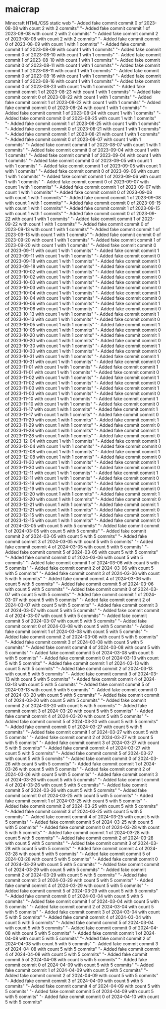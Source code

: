 # maicrap
Minecraft HTML/CSS static web
"- Added fake commit commit 0 of 2023-08-08 with count 2 with 2 commits" 
"- Added fake commit commit 1 of 2023-08-08 with count 2 with 2 commits" 
"- Added fake commit commit 2 of 2023-08-08 with count 2 with 2 commits" 
"- Added fake commit commit 0 of 2023-08-09 with count 1 with 1 commits" 
"- Added fake commit commit 1 of 2023-08-09 with count 1 with 1 commits" 
"- Added fake commit commit 0 of 2023-08-10 with count 1 with 1 commits" 
"- Added fake commit commit 1 of 2023-08-10 with count 1 with 1 commits" 
"- Added fake commit commit 0 of 2023-08-11 with count 1 with 1 commits" 
"- Added fake commit commit 1 of 2023-08-11 with count 1 with 1 commits" 
"- Added fake commit commit 0 of 2023-08-16 with count 1 with 1 commits" 
"- Added fake commit commit 1 of 2023-08-16 with count 1 with 1 commits" 
"- Added fake commit commit 0 of 2023-08-23 with count 1 with 1 commits" 
"- Added fake commit commit 1 of 2023-08-23 with count 1 with 1 commits" 
"- Added fake commit commit 0 of 2023-08-22 with count 1 with 1 commits" 
"- Added fake commit commit 1 of 2023-08-22 with count 1 with 1 commits" 
"- Added fake commit commit 0 of 2023-08-24 with count 1 with 1 commits" 
"- Added fake commit commit 1 of 2023-08-24 with count 1 with 1 commits" 
"- Added fake commit commit 0 of 2023-08-25 with count 1 with 1 commits" 
"- Added fake commit commit 1 of 2023-08-25 with count 1 with 1 commits" 
"- Added fake commit commit 0 of 2023-08-21 with count 1 with 1 commits" 
"- Added fake commit commit 1 of 2023-08-21 with count 1 with 1 commits" 
"- Added fake commit commit 0 of 2023-08-07 with count 1 with 1 commits" 
"- Added fake commit commit 1 of 2023-08-07 with count 1 with 1 commits" 
"- Added fake commit commit 0 of 2023-09-04 with count 1 with 1 commits" 
"- Added fake commit commit 1 of 2023-09-04 with count 1 with 1 commits" 
"- Added fake commit commit 0 of 2023-09-05 with count 1 with 1 commits" 
"- Added fake commit commit 1 of 2023-09-05 with count 1 with 1 commits" 
"- Added fake commit commit 0 of 2023-09-06 with count 1 with 1 commits" 
"- Added fake commit commit 1 of 2023-09-06 with count 1 with 1 commits" 
"- Added fake commit commit 0 of 2023-09-07 with count 1 with 1 commits" 
"- Added fake commit commit 1 of 2023-09-07 with count 1 with 1 commits" 
"- Added fake commit commit 0 of 2023-09-08 with count 1 with 1 commits" 
"- Added fake commit commit 1 of 2023-09-08 with count 1 with 1 commits" 
"- Added fake commit commit 0 of 2023-09-15 with count 1 with 1 commits" 
"- Added fake commit commit 1 of 2023-09-15 with count 1 with 1 commits" 
"- Added fake commit commit 0 of 2023-09-22 with count 1 with 1 commits" 
"- Added fake commit commit 1 of 2023-09-22 with count 1 with 1 commits" 
"- Added fake commit commit 0 of 2023-09-13 with count 1 with 1 commits" 
"- Added fake commit commit 1 of 2023-09-13 with count 1 with 1 commits" 
"- Added fake commit commit 0 of 2023-09-20 with count 1 with 1 commits" 
"- Added fake commit commit 1 of 2023-09-20 with count 1 with 1 commits" 
"- Added fake commit commit 0 of 2023-09-11 with count 1 with 1 commits" 
"- Added fake commit commit 1 of 2023-09-11 with count 1 with 1 commits" 
"- Added fake commit commit 0 of 2023-09-18 with count 1 with 1 commits" 
"- Added fake commit commit 1 of 2023-09-18 with count 1 with 1 commits" 
"- Added fake commit commit 0 of 2023-10-02 with count 1 with 1 commits" 
"- Added fake commit commit 1 of 2023-10-02 with count 1 with 1 commits" 
"- Added fake commit commit 0 of 2023-10-03 with count 1 with 1 commits" 
"- Added fake commit commit 1 of 2023-10-03 with count 1 with 1 commits" 
"- Added fake commit commit 0 of 2023-10-04 with count 1 with 1 commits" 
"- Added fake commit commit 1 of 2023-10-04 with count 1 with 1 commits" 
"- Added fake commit commit 0 of 2023-10-06 with count 1 with 1 commits" 
"- Added fake commit commit 1 of 2023-10-06 with count 1 with 1 commits" 
"- Added fake commit commit 0 of 2023-10-13 with count 1 with 1 commits" 
"- Added fake commit commit 1 of 2023-10-13 with count 1 with 1 commits" 
"- Added fake commit commit 0 of 2023-10-05 with count 1 with 1 commits" 
"- Added fake commit commit 1 of 2023-10-05 with count 1 with 1 commits" 
"- Added fake commit commit 0 of 2023-10-20 with count 1 with 1 commits" 
"- Added fake commit commit 1 of 2023-10-20 with count 1 with 1 commits" 
"- Added fake commit commit 0 of 2023-10-30 with count 1 with 1 commits" 
"- Added fake commit commit 1 of 2023-10-30 with count 1 with 1 commits" 
"- Added fake commit commit 0 of 2023-10-31 with count 1 with 1 commits" 
"- Added fake commit commit 1 of 2023-10-31 with count 1 with 1 commits" 
"- Added fake commit commit 0 of 2023-11-01 with count 1 with 1 commits" 
"- Added fake commit commit 1 of 2023-11-01 with count 1 with 1 commits" 
"- Added fake commit commit 0 of 2023-11-02 with count 1 with 1 commits" 
"- Added fake commit commit 1 of 2023-11-02 with count 1 with 1 commits" 
"- Added fake commit commit 0 of 2023-11-03 with count 1 with 1 commits" 
"- Added fake commit commit 1 of 2023-11-03 with count 1 with 1 commits" 
"- Added fake commit commit 0 of 2023-11-10 with count 1 with 1 commits" 
"- Added fake commit commit 1 of 2023-11-10 with count 1 with 1 commits" 
"- Added fake commit commit 0 of 2023-11-17 with count 1 with 1 commits" 
"- Added fake commit commit 1 of 2023-11-17 with count 1 with 1 commits" 
"- Added fake commit commit 0 of 2023-11-29 with count 1 with 1 commits" 
"- Added fake commit commit 1 of 2023-11-29 with count 1 with 1 commits" 
"- Added fake commit commit 0 of 2023-11-28 with count 1 with 1 commits" 
"- Added fake commit commit 1 of 2023-11-28 with count 1 with 1 commits" 
"- Added fake commit commit 0 of 2023-12-04 with count 1 with 1 commits" 
"- Added fake commit commit 1 of 2023-12-04 with count 1 with 1 commits" 
"- Added fake commit commit 0 of 2023-12-08 with count 1 with 1 commits" 
"- Added fake commit commit 1 of 2023-12-08 with count 1 with 1 commits" 
"- Added fake commit commit 0 of 2023-11-30 with count 1 with 1 commits" 
"- Added fake commit commit 1 of 2023-11-30 with count 1 with 1 commits" 
"- Added fake commit commit 0 of 2023-12-11 with count 1 with 1 commits" 
"- Added fake commit commit 1 of 2023-12-11 with count 1 with 1 commits" 
"- Added fake commit commit 0 of 2023-12-19 with count 1 with 1 commits" 
"- Added fake commit commit 1 of 2023-12-19 with count 1 with 1 commits" 
"- Added fake commit commit 0 of 2023-12-20 with count 1 with 1 commits" 
"- Added fake commit commit 1 of 2023-12-20 with count 1 with 1 commits" 
"- Added fake commit commit 0 of 2023-12-21 with count 1 with 1 commits" 
"- Added fake commit commit 1 of 2023-12-21 with count 1 with 1 commits" 
"- Added fake commit commit 0 of 2023-12-15 with count 1 with 1 commits" 
"- Added fake commit commit 1 of 2023-12-15 with count 1 with 1 commits" 
"- Added fake commit commit 0 of 2024-03-05 with count 5 with 5 commits" 
"- Added fake commit commit 1 of 2024-03-05 with count 5 with 5 commits" 
"- Added fake commit commit 2 of 2024-03-05 with count 5 with 5 commits" 
"- Added fake commit commit 3 of 2024-03-05 with count 5 with 5 commits" 
"- Added fake commit commit 4 of 2024-03-05 with count 5 with 5 commits" 
"- Added fake commit commit 5 of 2024-03-05 with count 5 with 5 commits" 
"- Added fake commit commit 0 of 2024-03-06 with count 5 with 5 commits" 
"- Added fake commit commit 1 of 2024-03-06 with count 5 with 5 commits" 
"- Added fake commit commit 2 of 2024-03-06 with count 5 with 5 commits" 
"- Added fake commit commit 3 of 2024-03-06 with count 5 with 5 commits" 
"- Added fake commit commit 4 of 2024-03-06 with count 5 with 5 commits" 
"- Added fake commit commit 5 of 2024-03-06 with count 5 with 5 commits" 
"- Added fake commit commit 0 of 2024-03-07 with count 5 with 5 commits" 
"- Added fake commit commit 1 of 2024-03-07 with count 5 with 5 commits" 
"- Added fake commit commit 2 of 2024-03-07 with count 5 with 5 commits" 
"- Added fake commit commit 3 of 2024-03-07 with count 5 with 5 commits" 
"- Added fake commit commit 4 of 2024-03-07 with count 5 with 5 commits" 
"- Added fake commit commit 5 of 2024-03-07 with count 5 with 5 commits" 
"- Added fake commit commit 0 of 2024-03-08 with count 5 with 5 commits" 
"- Added fake commit commit 1 of 2024-03-08 with count 5 with 5 commits" 
"- Added fake commit commit 2 of 2024-03-08 with count 5 with 5 commits" 
"- Added fake commit commit 3 of 2024-03-08 with count 5 with 5 commits" 
"- Added fake commit commit 4 of 2024-03-08 with count 5 with 5 commits" 
"- Added fake commit commit 5 of 2024-03-08 with count 5 with 5 commits" 
"- Added fake commit commit 0 of 2024-03-13 with count 5 with 5 commits" 
"- Added fake commit commit 1 of 2024-03-13 with count 5 with 5 commits" 
"- Added fake commit commit 2 of 2024-03-13 with count 5 with 5 commits" 
"- Added fake commit commit 3 of 2024-03-13 with count 5 with 5 commits" 
"- Added fake commit commit 4 of 2024-03-13 with count 5 with 5 commits" 
"- Added fake commit commit 5 of 2024-03-13 with count 5 with 5 commits" 
"- Added fake commit commit 0 of 2024-03-20 with count 5 with 5 commits" 
"- Added fake commit commit 1 of 2024-03-20 with count 5 with 5 commits" 
"- Added fake commit commit 2 of 2024-03-20 with count 5 with 5 commits" 
"- Added fake commit commit 3 of 2024-03-20 with count 5 with 5 commits" 
"- Added fake commit commit 4 of 2024-03-20 with count 5 with 5 commits" 
"- Added fake commit commit 5 of 2024-03-20 with count 5 with 5 commits" 
"- Added fake commit commit 0 of 2024-03-27 with count 5 with 5 commits" 
"- Added fake commit commit 1 of 2024-03-27 with count 5 with 5 commits" 
"- Added fake commit commit 2 of 2024-03-27 with count 5 with 5 commits" 
"- Added fake commit commit 3 of 2024-03-27 with count 5 with 5 commits" 
"- Added fake commit commit 4 of 2024-03-27 with count 5 with 5 commits" 
"- Added fake commit commit 5 of 2024-03-27 with count 5 with 5 commits" 
"- Added fake commit commit 0 of 2024-03-26 with count 5 with 5 commits" 
"- Added fake commit commit 1 of 2024-03-26 with count 5 with 5 commits" 
"- Added fake commit commit 2 of 2024-03-26 with count 5 with 5 commits" 
"- Added fake commit commit 3 of 2024-03-26 with count 5 with 5 commits" 
"- Added fake commit commit 4 of 2024-03-26 with count 5 with 5 commits" 
"- Added fake commit commit 5 of 2024-03-26 with count 5 with 5 commits" 
"- Added fake commit commit 0 of 2024-03-25 with count 5 with 5 commits" 
"- Added fake commit commit 1 of 2024-03-25 with count 5 with 5 commits" 
"- Added fake commit commit 2 of 2024-03-25 with count 5 with 5 commits" 
"- Added fake commit commit 3 of 2024-03-25 with count 5 with 5 commits" 
"- Added fake commit commit 4 of 2024-03-25 with count 5 with 5 commits" 
"- Added fake commit commit 5 of 2024-03-25 with count 5 with 5 commits" 
"- Added fake commit commit 0 of 2024-03-28 with count 5 with 5 commits" 
"- Added fake commit commit 1 of 2024-03-28 with count 5 with 5 commits" 
"- Added fake commit commit 2 of 2024-03-28 with count 5 with 5 commits" 
"- Added fake commit commit 3 of 2024-03-28 with count 5 with 5 commits" 
"- Added fake commit commit 4 of 2024-03-28 with count 5 with 5 commits" 
"- Added fake commit commit 5 of 2024-03-28 with count 5 with 5 commits" 
"- Added fake commit commit 0 of 2024-03-29 with count 5 with 5 commits" 
"- Added fake commit commit 1 of 2024-03-29 with count 5 with 5 commits" 
"- Added fake commit commit 2 of 2024-03-29 with count 5 with 5 commits" 
"- Added fake commit commit 3 of 2024-03-29 with count 5 with 5 commits" 
"- Added fake commit commit 4 of 2024-03-29 with count 5 with 5 commits" 
"- Added fake commit commit 5 of 2024-03-29 with count 5 with 5 commits" 
"- Added fake commit commit 0 of 2024-03-04 with count 5 with 5 commits" 
"- Added fake commit commit 1 of 2024-03-04 with count 5 with 5 commits" 
"- Added fake commit commit 2 of 2024-03-04 with count 5 with 5 commits" 
"- Added fake commit commit 3 of 2024-03-04 with count 5 with 5 commits" 
"- Added fake commit commit 4 of 2024-03-04 with count 5 with 5 commits" 
"- Added fake commit commit 5 of 2024-03-04 with count 5 with 5 commits" 
"- Added fake commit commit 0 of 2024-04-08 with count 5 with 5 commits" 
"- Added fake commit commit 1 of 2024-04-08 with count 5 with 5 commits" 
"- Added fake commit commit 2 of 2024-04-08 with count 5 with 5 commits" 
"- Added fake commit commit 3 of 2024-04-08 with count 5 with 5 commits" 
"- Added fake commit commit 4 of 2024-04-08 with count 5 with 5 commits" 
"- Added fake commit commit 5 of 2024-04-08 with count 5 with 5 commits" 
"- Added fake commit commit 0 of 2024-04-09 with count 5 with 5 commits" 
"- Added fake commit commit 1 of 2024-04-09 with count 5 with 5 commits" 
"- Added fake commit commit 2 of 2024-04-09 with count 5 with 5 commits" 
"- Added fake commit commit 3 of 2024-04-09 with count 5 with 5 commits" 
"- Added fake commit commit 4 of 2024-04-09 with count 5 with 5 commits" 
"- Added fake commit commit 5 of 2024-04-09 with count 5 with 5 commits" 
"- Added fake commit commit 0 of 2024-04-10 with count 5 with 5 commits" 
